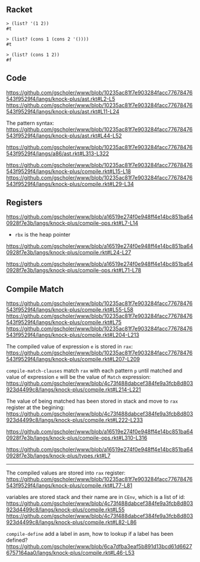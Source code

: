## Racket

```racket
> (list? '(1 2))
#t

> (list? (cons 1 (cons 2 '())))
#t

> (list? (cons 1 2))
#f
```


## Code
https://github.com/gscholer/www/blob/10235ac81f7e903284facc77678476543f9529f4/langs/knock-plus/ast.rkt#L2-L5
https://github.com/gscholer/www/blob/10235ac81f7e903284facc77678476543f9529f4/langs/knock-plus/ast.rkt#L11-L24

The pattern syntax:
https://github.com/gscholer/www/blob/10235ac81f7e903284facc77678476543f9529f4/langs/knock-plus/ast.rkt#L44-L52



https://github.com/gscholer/www/blob/10235ac81f7e903284facc77678476543f9529f4/langs/a86/ast.rkt#L313-L322

https://github.com/gscholer/www/blob/10235ac81f7e903284facc77678476543f9529f4/langs/knock-plus/compile.rkt#L15-L18
https://github.com/gscholer/www/blob/10235ac81f7e903284facc77678476543f9529f4/langs/knock-plus/compile.rkt#L29-L34

## Registers

https://github.com/gscholer/www/blob/a16519e274f0e948ff4e14bc851ba640928f7e3b/langs/knock-plus/compile-ops.rkt#L7-L14

* `rbx` is the heap pointer

https://github.com/gscholer/www/blob/a16519e274f0e948ff4e14bc851ba640928f7e3b/langs/knock-plus/compile.rkt#L24-L27

https://github.com/gscholer/www/blob/a16519e274f0e948ff4e14bc851ba640928f7e3b/langs/knock-plus/compile-ops.rkt#L71-L78

## Compile Match

https://github.com/gscholer/www/blob/10235ac81f7e903284facc77678476543f9529f4/langs/knock-plus/compile.rkt#L55-L58
https://github.com/gscholer/www/blob/10235ac81f7e903284facc77678476543f9529f4/langs/knock-plus/compile.rkt#L75
https://github.com/gscholer/www/blob/10235ac81f7e903284facc77678476543f9529f4/langs/knock-plus/compile.rkt#L204-L213

The compiled value of expression `e` is stored in `rax`:
https://github.com/gscholer/www/blob/10235ac81f7e903284facc77678476543f9529f4/langs/knock-plus/compile.rkt#L207-L209

`compile-match-clauses` match `rax` with each pattern `p` until matched and value of expression `e` will be the value of `Match` expression:
https://github.com/gscholer/www/blob/4c73f488dabcef384fe9a3fcb8d803923d4499c8/langs/knock-plus/compile.rkt#L214-L221

The value of being matched has been stored in stack and move to `rax` register at the begining:
https://github.com/gscholer/www/blob/4c73f488dabcef384fe9a3fcb8d803923d4499c8/langs/knock-plus/compile.rkt#L222-L233

https://github.com/gscholer/www/blob/a16519e274f0e948ff4e14bc851ba640928f7e3b/langs/knock-plus/compile-ops.rkt#L310-L316

https://github.com/gscholer/www/blob/a16519e274f0e948ff4e14bc851ba640928f7e3b/langs/knock-plus/types.rkt#L7

---

The compiled values are stored into `rax` register:
https://github.com/gscholer/www/blob/10235ac81f7e903284facc77678476543f9529f4/langs/knock-plus/compile.rkt#L77-L81

variables are stored stack and their name are in `CEnv`, which is a list of id:
https://github.com/gscholer/www/blob/4c73f488dabcef384fe9a3fcb8d803923d4499c8/langs/knock-plus/compile.rkt#L55
https://github.com/gscholer/www/blob/4c73f488dabcef384fe9a3fcb8d803923d4499c8/langs/knock-plus/compile.rkt#L82-L86

`compile-define` add a label in asm, how to lookup if a label has been defined?
https://github.com/gscholer/www/blob/6ca7dfba3eaf5b891d13bcd61d66276757164aa0/langs/knock-plus/compile.rkt#L46-L53
